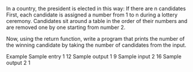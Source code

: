 In a country, the president is elected in this way:
If there are n candidates
First, each candidate is assigned a number from 1 to n during a lottery ceremony. Candidates sit around a table in the order of their numbers and are removed one by one starting from number 2.

Now, using the return function, write a program that prints the number of the winning candidate by taking the number of candidates from the input.

Example
Sample entry 1
12
Sample output 1
9
Sample input 2
16
Sample output 2
1